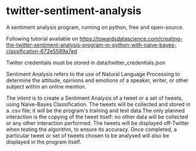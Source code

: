 # twitter-sentiment-analysis                                    

A sentiment analysis program, running on python, free and open-source.

Following tutorial available on https://towardsdatascience.com/creating-the-twitter-sentiment-analysis-program-in-python-with-naive-bayes-classification-672e5589a7ed

Twitter credentials must be stored in data/twitter_credentials.json

Sentiment Analysis refers to the use of Natural Language Processing to determine the attitude, opinions and emotions of a speaker, writer, or other subject within an online mention.

The intent is to create a Sentiment Analysis of a tweet or a set of tweets, using Naive-Bayes Classification.
The tweets will be collected and stored in a .csv file; it will be the program's training and test data.The only planned interaction is the copying of the tweet itself: no other data will be collected or any other interaction performed.
The tweets will be displayed off-Twitter when testing the algorithm, to ensure its accuracy. Once completed, a particular tweet or set of tweets chosen to be analysed will also be displayed in the program itself.
